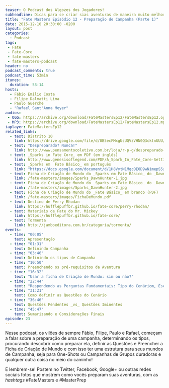 ```yaml
---
teaser: O Podcast dos Algozes dos Jogadores!
subheadline: Dicas para se criar sias aventuras de maneira muito melhor!
title: "Fate Masters Episódio 12 - Preparação de Campanha (Parte 1)"
date: 2015-12-10 20:30:00 -0200
layout: post
categories:
  - Podcast
tags:
 - Fate
 - Fate-Core
 - fate-masters
 - fate-masters-podcast
header: no
podcast_comments: true 
podcast_time: 53min
itunes:
  duration: 53:14
hosts:
  - Fábio Emilio Costa
  - Filipe Dalmatti Lima
  - Paulo Guerche
  - "Rafael Sant'Anna Meyer"
audios:
 - OGG: https://archive.org/download/FateMastersEp12/FateMastersEp12.ogg
 - MP3: https://archive.org/download/FateMastersEp12/FateMastersEp12.mp3
iaplayer: FateMastersEp12
related_links:
  - text: Distrito 10
    link: https://drive.google.com/file/d/0B5ecFMxgUsUQVzVHN0Q3cktnUUU/view?usp=sharing
  - text: "Despreparado? Nunca!"
    link: http://www.pensamentocoletivo.com.br/loja/r-p-g/despreparado-nunca/
  - text: _Sparks in Fate Core_ em PDF (em inglês)
    link: http://www.genesisoflegend.com/PDF/A_Spark_In_Fate_Core-Setting_Creation_System.pdf
  - text: _Sparks em  Fate Básico_ em português
    link: "https://docs.google.com/document/d/1H8VytN1MgcOE0D9wNimepS5z96d1rtbxjzEW4HbxpBA/edit?usp=sharing"
  - text: Ficha de Criação de Mundo do _Sparks em Fate Básico_ do _Dawn Hunters_ (Parte 1)
    link: /fate-masters/images/Sparks_DawnHunter-1.jpg
  - text: Ficha de Criação de Mundo do _Sparks em Fate Básico_ do _Dawn Hunters_ (Parte 2)
    link: /fate-masters/images/Sparks_DawnHunter-2.jpg
  - text: Ficha de Criação de Mundo do _Fate Básico_ em branco (PDF)
    link: /fate-masters/images/FichaDeMundo.pdf
  - text: Destino de Perry Rhodan
    link: https://hufflepuffbr.github.io/fate-core/perry-rhodan/
  - text: Materiais de Fate do Mr. Mickey
    link: https://hufflepuffbr.github.io/fate-core/
  - text: Tormenta
    link: http://jamboeditora.com.br/categoria/tormenta/
events:
  - time: "00:05"
    text: Apresentação
  - time: "01:31"
    text: Definindo Campanha
  - time: "03:46"
    text: Definindo os tipos de Campanha
  - time: "10:50"
    text: Preenchendo os pré-requisitos da Aventura
  - time: "16:32"
    text: "Usar a ficha de Criação de Mundo: sim ou não?"
  - time: "22:44"
    text: "Respondendo as Perguntas Fundamentais: Tipo do Cenáriom, Escala e Questões"
  - time: "31:21"
    text: Como definir as Questões do Cenário
  - time: "36:46"
    text: Questões Pendentes _vs_ Questões Iminentes
  - time: "45:47"
    text: Sumarizando e Considerações Finais
episode: 23
---
```


Nesse  podcast, os vilões de sempre Fábio, Filipe, Paulo e Rafael, começam a falar sobre a preparação de uma campanha, determinando os tipos, procurando descobrir como preparar ela, definir as Questões e Preencher a Ficha de Criação de Mundo e com isso ter uma estrutura para seus mundos de Campanha, seja para One-Shots ou Campanhas de Grupos duradoras e qualquer outra coisa no meio do caminho!

E lembrem-se! Postem no Twitter, Facebook, Google+ ou outras redes sociais fotos que mostrem como vocês preparam suas aventuras, com as _hashtags_ #FateMasters e #MasterPrep
